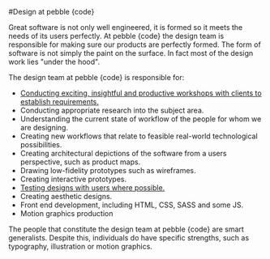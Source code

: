 #Design at pebble {code}

Great software is not only well engineered, it is formed so it meets the needs of its users perfectly. At pebble {code} the design team is responsible for making sure our products are perfectly formed. The form of software is not simply the paint on the surface. In fact most of the design work lies "under the hood". 

The design team at pebble {code} is responsible for:

* [Conducting exciting, insightful and productive workshops with clients to establish requirements.](./workshops/workshops.md)
* Conducting appropriate research into the subject area.
* Understanding the current state of workflow of the people for whom we are designing.
* Creating new workflows that relate to feasible real-world technological possibilities.
* Creating architectural depictions of the software from a users perspective, such as product maps.
* Drawing low-fidelity prototypes such as wireframes.
* Creating interactive prototypes.
* [Testing designs with users where possible.](./ux-research/user-testing.md)
* Creating aesthetic designs.
* Front end development, including HTML, CSS, SASS and some JS.  
* Motion graphics production

The people that constitute the design team at pebble {code} are smart generalists. Despite this, individuals do have specific strengths, such as typography, illustration or motion graphics. 